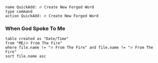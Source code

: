 ---
---

```button
name QuickAdd: 🔥 Create New Forged Word
type command
action QuickAdd: 🔥 Create New Forged Word
```

### When God Spoke To Me
```dataview
table created as "Date/Time"
from "ME/🔥 From The Fire"
where file.name != "🔥 From The Fire" and file.name != "🔥 From The Fire"
sort file.name asc 

```
